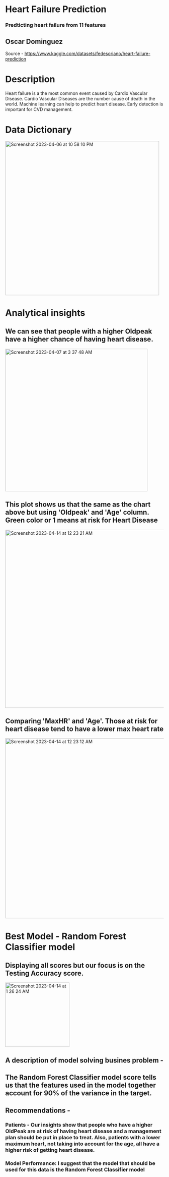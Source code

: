 # Heart Failure Prediction
### Predticting heart failure from 11 features

## Oscar Dominguez

Source - https://www.kaggle.com/datasets/fedesoriano/heart-failure-prediction

# Description
Heart failure is a the most common event caused by Cardio Vascular Disease. Cardio Vascular Diseases are the number cause of death in the world. Machine learning can help to predict heart disease. Early detection is important for CVD management.

# Data Dictionary
<img width="489" alt="Screenshot 2023-04-06 at 10 58 10 PM" src="https://user-images.githubusercontent.com/123289046/230535137-36b6a99f-210a-411a-8c44-a55bb763b876.png">

# Analytical insights

  ## We can see that people with a higher Oldpeak have a higher chance of having heart disease.
  
  <img width="452" alt="Screenshot 2023-04-07 at 3 37 48 AM" src="https://user-images.githubusercontent.com/123289046/230569935-9dabd6e4-fba5-40c9-bf91-73aae32c1c00.png">
  
  ## This plot shows us that the same as the chart above but using 'Oldpeak' and 'Age' column. Green color or 1 means at risk for Heart Disease
  
<img width="565" alt="Screenshot 2023-04-14 at 12 23 21 AM" src="https://user-images.githubusercontent.com/123289046/231942992-d571afd0-44f4-4191-9401-118774321f58.png">

  ## Comparing 'MaxHR' and 'Age'. Those at risk for heart disease tend to have a lower max heart rate

<img width="571" alt="Screenshot 2023-04-14 at 12 23 12 AM" src="https://user-images.githubusercontent.com/123289046/231942996-2b353492-6e1b-4489-b266-bf88bf4e427c.png">
  
# Best Model - Random Forest Classifier model
## Displaying all scores but our focus is on the Testing Accuracy score.

<img width="204" alt="Screenshot 2023-04-14 at 1 26 24 AM" src="https://user-images.githubusercontent.com/123289046/231951487-4e44652a-1c38-4ac7-b2ca-c90d14ccb2c2.png">

## A description of model solving busines problem -
## The Random Forest Classifier model score tells us that the features used in the model together account for 90% of the variance in the target.

## Recommendations -  
### Patients - Our insights show that people who have a higher OldPeak are at risk of having heart disease and a management plan should be put in place to treat. Also, patients with a lower maximum heart, not taking into account for the age, all have a higher risk of getting heart disease.

### Model Performance: I suggest that the model that should be used for this data is the Random Forest Classifier model 

